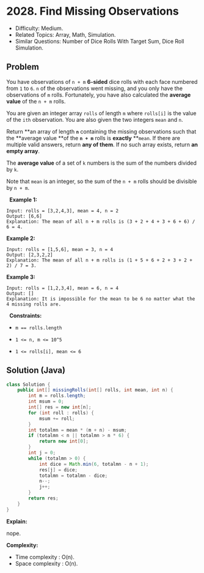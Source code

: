 # 2028. Find Missing Observations

- Difficulty: Medium.
- Related Topics: Array, Math, Simulation.
- Similar Questions: Number of Dice Rolls With Target Sum, Dice Roll Simulation.

## Problem

You have observations of ```n + m``` **6-sided** dice rolls with each face numbered from ```1``` to ```6```. ```n``` of the observations went missing, and you only have the observations of ```m``` rolls. Fortunately, you have also calculated the **average value** of the ```n + m``` rolls.

You are given an integer array ```rolls``` of length ```m``` where ```rolls[i]``` is the value of the ```ith``` observation. You are also given the two integers ```mean``` and ```n```.

Return **an array of length **```n```** containing the missing observations such that the **average value **of the **```n + m```** rolls is **exactly** **```mean```. If there are multiple valid answers, return **any of them**. If no such array exists, return **an empty array**.

The **average value** of a set of ```k``` numbers is the sum of the numbers divided by ```k```.

Note that ```mean``` is an integer, so the sum of the ```n + m``` rolls should be divisible by ```n + m```.

 
**Example 1:**

```
Input: rolls = [3,2,4,3], mean = 4, n = 2
Output: [6,6]
Explanation: The mean of all n + m rolls is (3 + 2 + 4 + 3 + 6 + 6) / 6 = 4.
```

**Example 2:**

```
Input: rolls = [1,5,6], mean = 3, n = 4
Output: [2,3,2,2]
Explanation: The mean of all n + m rolls is (1 + 5 + 6 + 2 + 3 + 2 + 2) / 7 = 3.
```

**Example 3:**

```
Input: rolls = [1,2,3,4], mean = 6, n = 4
Output: []
Explanation: It is impossible for the mean to be 6 no matter what the 4 missing rolls are.
```

 
**Constraints:**


	
- ```m == rolls.length```
	
- ```1 <= n, m <= 10^5```
	
- ```1 <= rolls[i], mean <= 6```



## Solution (Java)

```java
class Solution {
    public int[] missingRolls(int[] rolls, int mean, int n) {
        int m = rolls.length;
        int msum = 0;
        int[] res = new int[n];
        for (int roll : rolls) {
            msum += roll;
        }
        int totalmn = mean * (m + n) - msum;
        if (totalmn < n || totalmn > n * 6) {
            return new int[0];
        }
        int j = 0;
        while (totalmn > 0) {
            int dice = Math.min(6, totalmn - n + 1);
            res[j] = dice;
            totalmn = totalmn - dice;
            n--;
            j++;
        }
        return res;
    }
}
```

**Explain:**

nope.

**Complexity:**

* Time complexity : O(n).
* Space complexity : O(n).
